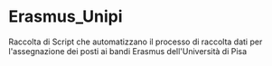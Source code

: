# Erasmus_Unipi
Raccolta di Script che automatizzano il processo di raccolta dati per l'assegnazione dei posti ai bandi Erasmus dell'Università di Pisa
